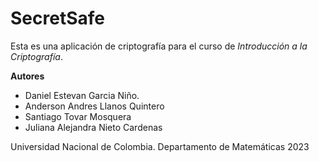 # SecretSafe
Esta es una aplicación de criptografía para el curso de *Introducción a la Criptografía*.

**Autores**
* Daniel Estevan Garcia Niño.
* Anderson Andres Llanos Quintero
* Santiago Tovar Mosquera
* Juliana Alejandra Nieto Cardenas


Universidad Nacional de Colombia.
Departamento de Matemáticas 
2023
